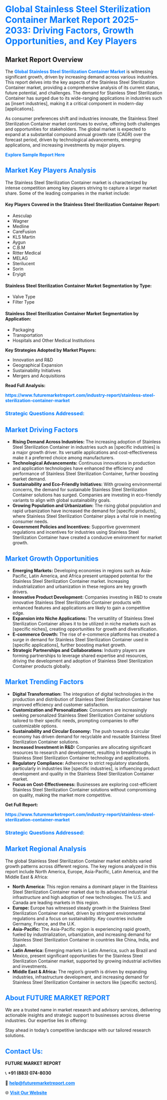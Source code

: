 <h1 style="color: #007BFF;">Global Stainless Steel Sterilization Container Market Report 2025-2033: Driving Factors, Growth Opportunities, and Key Players</h1>

<section id="overview">
<h2>Market Report Overview</h2>
<p>The <a href="https://www.futuremarketreport.com/industry-report/stainless-steel-sterilization-container-market" style="color: #007BFF; text-decoration: none;"><strong>Global Stainless Steel Sterilization Container Market</strong></a> is witnessing significant growth, driven by increasing demand across various industries. This report delves into the key aspects of the Stainless Steel Sterilization Container market, providing a comprehensive analysis of its current status, future potential, and challenges. The demand for Stainless Steel Sterilization Container has surged due to its wide-ranging applications in industries such as [insert industries], making it a critical component in modern-day [applications].</p>
<p>As consumer preferences shift and industries innovate, the Stainless Steel Sterilization Container market continues to evolve, offering both challenges and opportunities for stakeholders. The global market is expected to expand at a substantial compound annual growth rate (CAGR) over the forecast period, driven by technological advancements, emerging applications, and increasing investments by major players.</p>
</section>

<section id="overview">
<p><a href="https://www.futuremarketreport.com/request-sample/reportId=83631" style="color: #007BFF; text-decoration: none;"><strong>Explore Sample Report Here</strong></a></p>
</section>

<section id="key-players">
<h2 style="color: #007BFF;">Market Key Players Analysis</h2>
<p>The Stainless Steel Sterilization Container market is characterized by intense competition among key players striving to capture a larger market share. Some of the leading companies in the market include:</p>
<h4>Key Players Covered in the Stainless Steel Sterilization Container Report:</h4>
<ul><li>Aesculap</li><li>Wagner</li><li>Medline</li><li>CareFusion</li><li>KLS Martin</li><li>Aygun</li><li>C.B.M</li><li>Ritter Medical</li><li>MELAG</li><li>Sterilucent</li><li>Sorin</li><li>Eryigit</li></ul>
<h4>Stainless Steel Sterilization Container Market Segmentation by Type:</h4>
<ul><li>Valve Type</li><li>Filter Type</li></ul>

<h4>Stainless Steel Sterilization Container Market Segmentation by Application:</h4>
<ul><li>Packaging</li><li>Transportation</li><li>Hospitals and Other Medical Institutions</li></ul>
<p><strong>Key Strategies Adopted by Market Players:</strong></p>
<ul>
<li>Innovation and R&D</li>
<li>Geographical Expansion</li>
<li>Sustainability Initiatives</li>
<li>Mergers and Acquisitions</li>
</ul>
</section>

<section>
<p><strong>Read Full Analysis: </strong></p><a href="https://www.futuremarketreport.com/industry-report/stainless-steel-sterilization-container-market" style="color: #007BFF; text-decoration: none;"><strong>https://www.futuremarketreport.com/industry-report/stainless-steel-sterilization-container-market</strong></a>
<h3 style="color: #007BFF;">Strategic Questions Addressed:</h3>
</section>

<section id="driving-factors">
<h2 style="color: #007BFF;">Market Driving Factors</h2>
<ul>
<li><strong>Rising Demand Across Industries:</strong> The increasing adoption of Stainless Steel Sterilization Container in industries such as [specific industries] is a major growth driver. Its versatile applications and cost-effectiveness make it a preferred choice among manufacturers.</li>
<li><strong>Technological Advancements:</strong> Continuous innovations in production and application technologies have enhanced the efficiency and performance of Stainless Steel Sterilization Container, further boosting market demand.</li>
<li><strong>Sustainability and Eco-Friendly Initiatives:</strong> With growing environmental concerns, the demand for sustainable Stainless Steel Sterilization Container solutions has surged. Companies are investing in eco-friendly variants to align with global sustainability goals.</li>
<li><strong>Growing Population and Urbanization:</strong> The rising global population and rapid urbanization have increased the demand for [specific products], where Stainless Steel Sterilization Container plays a vital role in meeting consumer needs.</li>
<li><strong>Government Policies and Incentives:</strong> Supportive government regulations and incentives for industries using Stainless Steel Sterilization Container have created a conducive environment for market growth.</li>
</ul>
</section>

<section id="growth-opportunities">
<h2 style="color: #007BFF;">Market Growth Opportunities</h2>
<ul>
<li><strong>Emerging Markets:</strong> Developing economies in regions such as Asia-Pacific, Latin America, and Africa present untapped potential for the Stainless Steel Sterilization Container market. Increasing industrialization and urbanization in these regions are key growth drivers.</li>
<li><strong>Innovative Product Development:</strong> Companies investing in R&D to create innovative Stainless Steel Sterilization Container products with enhanced features and applications are likely to gain a competitive edge.</li>
<li><strong>Expansion into Niche Applications:</strong> The versatility of Stainless Steel Sterilization Container allows it to be utilized in niche markets such as [specific niches], creating opportunities for growth and diversification.</li>
<li><strong>E-commerce Growth:</strong> The rise of e-commerce platforms has created a surge in demand for Stainless Steel Sterilization Container used in [specific applications], further boosting market growth.</li>
<li><strong>Strategic Partnerships and Collaborations:</strong> Industry players are forming partnerships to leverage shared expertise and resources, driving the development and adoption of Stainless Steel Sterilization Container products globally.</li>
</ul>
</section>

<section id="trending-factors">
<h2 style="color: #007BFF;">Market Trending Factors</h2>
<ul>
<li><strong>Digital Transformation:</strong> The integration of digital technologies in the production and distribution of Stainless Steel Sterilization Container has improved efficiency and customer satisfaction.</li>
<li><strong>Customization and Personalization:</strong> Consumers are increasingly seeking personalized Stainless Steel Sterilization Container solutions tailored to their specific needs, prompting companies to offer customizable options.</li>
<li><strong>Sustainability and Circular Economy:</strong> The push towards a circular economy has driven demand for recyclable and reusable Stainless Steel Sterilization Container solutions.</li>
<li><strong>Increased Investment in R&D:</strong> Companies are allocating significant resources to research and development, resulting in breakthroughs in Stainless Steel Sterilization Container technology and applications.</li>
<li><strong>Regulatory Compliance:</strong> Adherence to strict regulatory standards, particularly in industries like [specific industries], is influencing product development and quality in the Stainless Steel Sterilization Container market.</li>
<li><strong>Focus on Cost-Effectiveness:</strong> Businesses are exploring cost-efficient Stainless Steel Sterilization Container solutions without compromising on quality, making the market more competitive.</li>
</ul>
</section>

<section>
<p><strong>Get Full Report: </strong></p><a href="https://www.futuremarketreport.com/industry-report/stainless-steel-sterilization-container-market" style="color: #007BFF; text-decoration: none;"><strong>https://www.futuremarketreport.com/industry-report/stainless-steel-sterilization-container-market</strong></a>
<h3 style="color: #007BFF;">Strategic Questions Addressed:</h3>
</section>


<section id="regional-analysis">
<h2 style="color: #007BFF;">Market Regional Analysis</h2>
<p>The global Stainless Steel Sterilization Container market exhibits varied growth patterns across different regions. The key regions analyzed in this report include North America, Europe, Asia-Pacific, Latin America, and the Middle East & Africa:</p>
<ul>
<li><strong>North America:</strong> This region remains a dominant player in the Stainless Steel Sterilization Container market due to its advanced industrial infrastructure and high adoption of new technologies. The U.S. and Canada are leading markets in this region.</li>
<li><strong>Europe:</strong> Europe has witnessed steady growth in the Stainless Steel Sterilization Container market, driven by stringent environmental regulations and a focus on sustainability. Key countries include Germany, France, and the U.K.</li>
<li><strong>Asia-Pacific:</strong> The Asia-Pacific region is experiencing rapid growth, fueled by industrialization, urbanization, and increasing demand for Stainless Steel Sterilization Container in countries like China, India, and Japan.</li>
<li><strong>Latin America:</strong> Emerging markets in Latin America, such as Brazil and Mexico, present significant opportunities for the Stainless Steel Sterilization Container market, supported by growing industrial activities and investments.</li>
<li><strong>Middle East & Africa:</strong> The region’s growth is driven by expanding industries, infrastructure development, and increasing demand for Stainless Steel Sterilization Container in sectors like [specific sectors].</li>
</ul>
</section>

<footer>
<h2 style="color: #007BFF;">About FUTURE MARKET REPORT</h2>
<p>We are a trusted name in market research and advisory services, delivering actionable insights and strategic support to businesses across diverse industries. Our expertise lies in offering:</p>

<p>Stay ahead in today’s competitive landscape with our tailored research solutions.</p>

<h2 style="color: #007BFF;">Contact Us:</h2>
<p><strong>FUTURE MARKET REPORT</strong></p>
<p>📞 <strong>+91 (883) 074-8030</strong></p>
<p>📧 <strong><a href="mailto:help@futuremarketreport.com" style="color: #007BFF;">help@futuremarketreport.com</a></strong></p>
<p>🌐 <strong><a href="https://www.futuremarketreport.com/" style="color: #007BFF;">Visit Our Website</a></strong></p>
</footer>